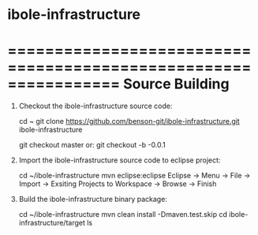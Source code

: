# ibole-infrastructure

================================================================
Source Building
================================================================

1. Checkout the ibole-infrastructure source code:

    cd ~
    git clone https://github.com/benson-git/ibole-infrastructure.git ibole-infrastructure

    git checkout master
    or: git checkout -b -0.0.1

2. Import the ibole-infrastructure source code to eclipse project:

    cd ~/ibole-infrastructure
    mvn eclipse:eclipse
    Eclipse -> Menu -> File -> Import -> Exsiting Projects to Workspace -> Browse -> Finish

3. Build the ibole-infrastructure binary package:

    cd ~/ibole-infrastructure
    mvn clean install -Dmaven.test.skip
    cd ibole-infrastructure/target
    ls
